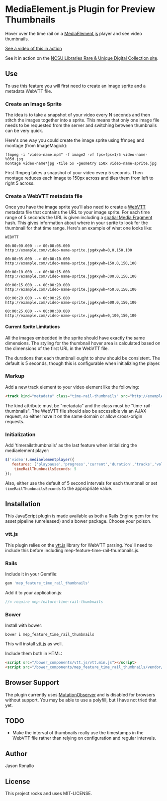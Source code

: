 # MediaElement.js Plugin for Preview Thumbnails

Hover over the time rail on a [MediaElement.js](http://mediaelementjs.com/) player and see video thumbnails.

[See a video of this in action](http://jronallo.github.io/mep-feature-time-rail-thumbnails/)

See it in action on the [NCSU Libraries Rare & Unique Digital Collection site](http://d.lib.ncsu.edu/collections/catalog?f%5Bformat%5D%5B%5D=Video).

## Use

To use this feature you will first need to create an image sprite and a metadata WebVTT file.

### Create an Image Sprite

The idea is to take a snapshot of your video every N seconds and then stitch the images together into a sprite. This means that only one image file needs to be requested from the server and switching between thumbnails can be very quick. 

Here's one way you could create the image sprite using ffmpeg and montage (from ImageMagick):

```
ffmpeg -i "video-name.mp4" -f image2 -vf fps=fps=1/5 video-name-%05d.jpg
montage video-name*jpg -tile 5x -geometry 150x video-name-sprite.jpg
```

First ffmpeg takes a snapshot of your video every 5 seconds. Then montage reduces each image to 150px across and tiles them from left to right 5 across.

### Create a WebVTT metadata file

Once you have the image sprite you'll also need to create a [WebVTT](http://docs.webplatform.org/wiki/concepts/VTT_Captioning) metadata file that contains the URL to your image sprite. For each time range of 5 seconds the URL is given including a [spatial Media Fragment](http://www.w3.org/TR/media-frags/) hash. This gives information about where in your sprite to look for the thumbnail for that time range. Here's an example of what one looks like:

```
WEBVTT

00:00:00.000 --> 00:00:05.000
http://example.com/video-name-sprite.jpg#xywh=0,0,150,100

00:00:05.000 --> 00:00:10.000
http://example.com/video-name-sprite.jpg#xywh=150,0,150,100

00:00:10.000 --> 00:00:15.000
http://example.com/video-name-sprite.jpg#xywh=300,0,150,100

00:00:15.000 --> 00:00:20.000
http://example.com/video-name-sprite.jpg#xywh=450,0,150,100

00:00:20.000 --> 00:00:25.000
http://example.com/video-name-sprite.jpg#xywh=600,0,150,100

00:00:25.000 --> 00:00:30.000
http://example.com/video-name-sprite.jpg#xywh=0,100,150,100
```

#### Current Sprite Limitations

All the images embedded in the sprite should have exactly the same dimensions. The styling for the thumbnail hover area is calculated based on the dimensions of the first URL in the WebVTT file.

The durations that each thumbnail ought to show should be consistent. The default is 5 seconds, though this is configurable when initializing the player.

### Markup

Add a new track element to your video element like the following:

```html
<track kind="metadata" class="time-rail-thumbnails" src="http://example.com/video-name-sprite.vtt"></track>
```

The kind attribute must be "metadata" and the class must be "time-rail-thumbnails". The WebVTT file should also be accessible via an AJAX request, so either have it on the same domain or allow cross-origin requests.

### Initialization

Add 'timerailsthumbnails' as the last feature when initializing the mediaelement player:

```javascript
$('video').mediaelementplayer({
   features: ['playpause','progress','current','duration','tracks','volume', 'timerailthumbnails'],
    timeRailThumbnailsSeconds: 5
});
```

Also, either use the default of 5 second intervals for each thumbnail or set `timeRailThumbnailsSeconds` to the appropriate value.

## Installation

This JavaScript plugin is made available as both a Rails Engine gem for the asset pipeline (unreleased) and a bower package. Choose your poison.

### vtt.js

This plugin relies on the [vtt.js](https://github.com/mozilla/vtt.js/tree/master) library for WebVTT parsing. You'll need to include this before including mep-feature-time-rail-thumbnails.js.

### Rails

Include it in your Gemfile:
```ruby
gem 'mep_feature_time_rail_thumbnails'
```

Add it to your application.js:
```javascript
//= require mep-feature-time-rail-thumbnails
```

### Bower

Install with bower:
```
bower i mep_feature_time_rail_thumbnails
```

This will install [vtt.js](https://github.com/mozilla/vtt.js) as well.

Include them both in HTML:
```html
<script src="/bower_components/vtt.js/vtt.min.js"></script>
<script src="/bower_components/mep_feature_time_rail_thumbnails/vendor/assets/javascripts/mep-feature-time-rail-thumbnails.js"></script>
```

## Browser Support

The plugin currently uses [MutationObserver](http://caniuse.com/mutationobserver) and is disabled for browsers without support. You may be able to use a polyfill, but I have not tried that yet.

## TODO

- Make the interval of thumbnails really use the timestamps in the WebVTT file rather than relying on configuration and regular intervals.

## Author

Jason Ronallo

## License

This project rocks and uses MIT-LICENSE.
